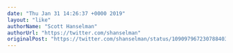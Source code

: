 ```yaml
---
date: "Thu Jan 31 14:26:37 +0000 2019"
layout: "like"
authorName: "Scott Hanselman"
authorUrl: "https://twitter.com/shanselman"
originalPost: "https://twitter.com/shanselman/status/1090979672307884032"
---
```

